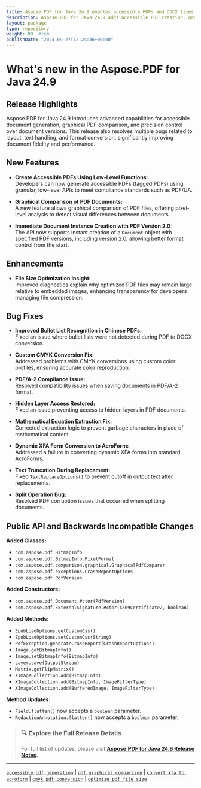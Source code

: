 ```yaml
---
title: Aspose.PDF for Java 24.9 enables accessible PDFs and DOCX fixes
description: Aspose.PDF for Java 24.9 adds accessible PDF creation, graphical PDF comparison, improved DOCX conversion, and key bug fixes for optimized file handling.
layout: package
type: repository
weight: 00	#rem
publishDate: "2024-09-27T12:24:36+00:00"
---
```


# What's new in the Aspose.PDF for Java 24.9

## Release Highlights

Aspose.PDF for Java 24.9 introduces advanced capabilities for accessible document generation, graphical PDF comparison, and precision control over document versions. This release also resolves multiple bugs related to layout, text handling, and format conversion, significantly improving document fidelity and performance.

## New Features

- **Create Accessible PDFs Using Low-Level Functions:**  
  Developers can now generate accessible PDFs (tagged PDFs) using granular, low-level APIs to meet compliance standards such as PDF/UA.
  
- **Graphical Comparison of PDF Documents:**  
  A new feature allows graphical comparison of PDF files, offering pixel-level analysis to detect visual differences between documents.

- **Immediate Document Instance Creation with PDF Version 2.0:**  
  The API now supports instant creation of a `Document` object with specified PDF versions, including version 2.0, allowing better format control from the start.

## Enhancements

- **File Size Optimization Insight:**  
  Improved diagnostics explain why optimized PDF files may remain large relative to embedded images, enhancing transparency for developers managing file compression.

## Bug Fixes

- **Improved Bullet List Recognition in Chinese PDFs:**  
  Fixed an issue where bullet lists were not detected during PDF to DOCX conversion.

- **Custom CMYK Conversion Fix:**  
  Addressed problems with CMYK conversions using custom color profiles, ensuring accurate color reproduction.

- **PDF/A-2 Compliance Issue:**  
  Resolved compatibility issues when saving documents in PDF/A-2 format.

- **Hidden Layer Access Restored:**  
  Fixed an issue preventing access to hidden layers in PDF documents.

- **Mathematical Equation Extraction Fix:**  
  Corrected extraction logic to prevent garbage characters in place of mathematical content.

- **Dynamic XFA Form Conversion to AcroForm:**  
  Addressed a failure in converting dynamic XFA forms into standard AcroForms.

- **Text Truncation During Replacement:**  
  Fixed `TextReplaceOptions()` to prevent cutoff in output text after replacements.

- **Split Operation Bug:**  
  Resolved PDF corruption issues that occurred when splitting documents.

## Public API and Backwards Incompatible Changes

**Added Classes:**
- `com.aspose.pdf.BitmapInfo`
- `com.aspose.pdf.BitmapInfo.PixelFormat`
- `com.aspose.pdf.comparison.graphical.GraphicalPdfComparer`
- `com.aspose.pdf.exceptions.CrashReportOptions`
- `com.aspose.pdf.PdfVersion`

**Added Constructors:**
- `com.aspose.pdf.Document.#ctor(PdfVersion)`
- `com.aspose.pdf.ExternalSignature.#ctor(X509Certificate2, boolean)`

**Added Methods:**
- `EpubLoadOptions.getCustomCss()`
- `EpubLoadOptions.setCustomCss(String)`
- `PdfException.generateCrashReport(CrashReportOptions)`
- `Image.getBitmapInfo()`
- `Image.setBitmapInfo(BitmapInfo)`
- `Layer.save(OutputStream)`
- `Matrix.getFlipMatrix()`
- `XImageCollection.add(BitmapInfo)`
- `XImageCollection.add(BitmapInfo, ImageFilterType)`
- `XImageCollection.add(BufferedImage, ImageFilterType)`

**Method Updates:**
- `Field.flatten()` now accepts a `boolean` parameter.
- `RedactionAnnotation.flatten()` now accepts a `boolean` parameter.

> ### 🔍 Explore the Full Release Details
>
> For full list of updates, please visit **[Aspose.PDF for Java 24.9 Release Notes](https://releases.aspose.com/pdf/java/release-notes/2024/aspose-pdf-for-java-24-9-release-notes/).**

---

[`accessible pdf generation`](https://search.aspose.com/q/accessible-pdf-generation.html) | [`pdf graphical comparison`](https://search.aspose.com/q/pdf-graphical-comparison.html) | [`convert xfa to acroform`](https://search.aspose.com/q/convert-xfa-to-acroform.html) | [`cmyk pdf conversion`](https://search.aspose.com/q/cmyk-pdf-conversion.html) | [`optimize pdf file size`](https://search.aspose.com/q/optimize-pdf-file-size.html)
